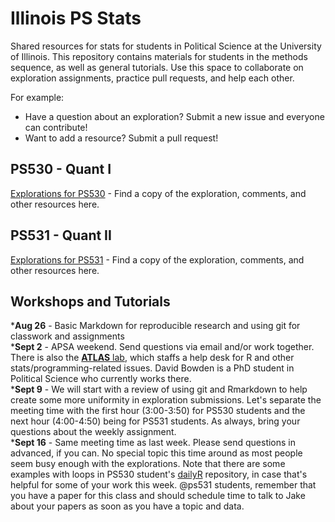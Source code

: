 # Illinois PS Stats
Shared resources for stats for students in Political Science at the University of Illinois. This repository contains materials for students in the methods sequence, as well as general tutorials. Use this space to collaborate on exploration assignments, practice pull requests, and help each other.  

For example:  
- Have a question about an exploration? Submit a new issue and everyone can contribute!  
- Want to add a resource? Submit a pull request!

## PS530 - Quant I
[Explorations for PS530](ps530/) - Find a copy of the exploration, comments, and other resources here.  

## PS531 - Quant II
[Explorations for PS531](ps531/) - Find a copy of the exploration, comments, and other resources here.  

## Workshops and Tutorials
*__Aug 26__ - Basic Markdown for reproducible research and using git for classwork and assignments  
*__Sept 2__ - APSA weekend. Send questions via email and/or work together. There is also the [**ATLAS** lab][atlas], which staffs a help desk for R and other stats/programming-related issues. David Bowden is a PhD student in Political Science who currently works there.  
*__Sept 9__ - We will start with a review of using git and Rmarkdown to help create some more uniformity in exploration submissions. Let's separate the meeting time with the first hour (3:00-3:50) for PS530 students and the next hour (4:00-4:50) being for PS531 students. As always, bring your questions about the weekly assignment.  
*__Sept 16__ - Same meeting time as last week. Please send questions in advanced, if you can. No special topic this time around as most people seem busy enough with the explorations. Note that there are some examples with loops in PS530 student's [dailyR](https://github.com/bowers-grad-stats-illinois/dailyR) repository, in case that's helpful for some of your work this week. @ps531 students, remember that you have a paper for this class and should schedule time to talk to Jake about your papers as soon as you have a topic and data.  

<!-- Links -->
[atlas]: http://www.atlas.illinois.edu/services/stats/consulting/
